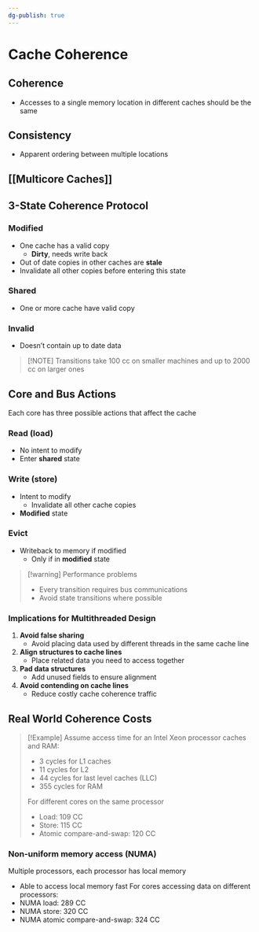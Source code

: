 ```yaml
---
dg-publish: true
---
```

# Cache Coherence
## Coherence
* Accesses to a single memory location in different caches should be the same
## Consistency
* Apparent ordering between multiple locations

## [[Multicore Caches]]

## 3-State Coherence Protocol
### Modified
* One cache has a valid copy
	* **Dirty**, needs write back
* Out of date copies in other caches are **stale**
* Invalidate all other copies before entering this state
### Shared
* One or more cache have valid copy
### Invalid
* Doesn’t contain up to date data

> [!NOTE] Transitions take 100 cc on smaller machines and up to 2000 cc on larger ones

## Core and Bus Actions
Each core has three possible actions that affect the cache
### Read (load)
* No intent to modify
* Enter **shared** state
### Write (store)
* Intent to modify
	* Invalidate all other cache copies
* **Modified** state
### Evict
* Writeback to memory if modified
	* Only if in **modified** state

> [!warning] Performance problems
> * Every transition requires bus communications
> * Avoid state transitions where possible

### Implications for Multithreaded Design
1. **Avoid false sharing**
	* Avoid placing data used by different threads in the same cache line
2. **Align structures to cache lines**
	* Place related data you need to access together
3. **Pad data structures**
	* Add unused fields to ensure alignment
4. **Avoid contending on cache lines**
	* Reduce costly cache coherence traffic

## Real World Coherence Costs
> [!Example]
> Assume access time for an Intel Xeon processor caches and RAM:
> * 3 cycles for L1 caches
> * 11 cycles for L2
> * 44 cycles for last level caches (LLC)
> * 355 cycles for RAM
> 
> For different cores on the same processor
> * Load: 109 CC
> * Store: 115 CC
> * Atomic compare-and-swap: 120 CC

### Non-uniform memory access (NUMA)
Multiple processors, each processor has local memory
* Able to access local memory fast
For cores accessing data on different processors:
* NUMA load: 289 CC
* NUMA store: 320 CC
* NUMA atomic compare-and-swap: 324 CC
